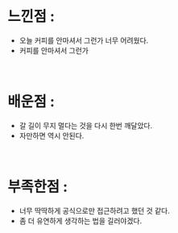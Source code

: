 # 느낀점 : 

- 오늘 커피를 안마셔서 그런가 너무 어려웠다.
- 커피를 안마셔서 그런가

<br>

# 배운점 :

- 갈 길이 무지 멀다는 것을 다시 한번 깨달았다.
- 자만하면 역시 안된다.

<br>

# 부족한점 :

- 너무 딱딱하게 공식으로만 접근하려고 했던 것 같다.
- 좀 더 유연하게 생각하는 법을 길러야겠다.